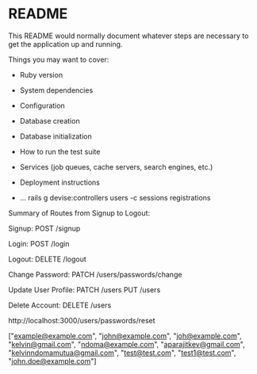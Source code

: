 # README

This README would normally document whatever steps are necessary to get the
application up and running.

Things you may want to cover:

* Ruby version

* System dependencies

* Configuration

* Database creation

* Database initialization

* How to run the test suite

* Services (job queues, cache servers, search engines, etc.)

* Deployment instructions

* ...
rails g devise:controllers users -c sessions registrations

Summary of Routes from Signup to Logout:

Signup:
POST /signup

Login:
POST /login

Logout:
DELETE /logout

Change Password:
PATCH /users/passwords/change

Update User Profile:
PATCH /users
PUT /users

Delete Account:
DELETE /users

http://localhost:3000/users/passwords/reset

["example@example.com",
 "john@example.com",
 "joh@example.com",
 "kelvin@gmail.com",
 "ndoma@example.com",
 "aparajitkev@gmail.com",
 "kelvinndomamutua@gmail.com",
 "test@test.com",
 "test1@test.com",
 "john.doe@example.com"]